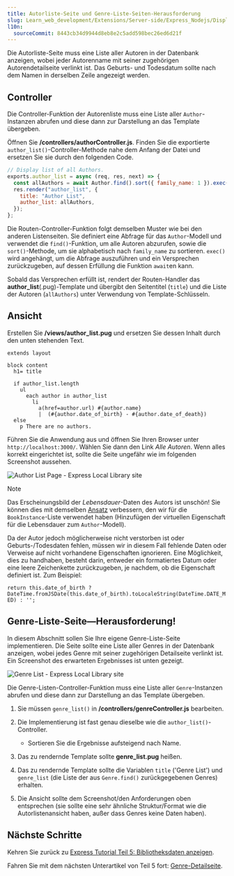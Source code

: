 ```yaml
---
title: Autorliste-Seite und Genre-Liste-Seiten-Herausforderung
slug: Learn_web_development/Extensions/Server-side/Express_Nodejs/Displaying_data/Author_list_page
l10n:
  sourceCommit: 8443cb34d9944d8eb8e2c5add598bec26ed6d21f
---
```


Die Autorliste-Seite muss eine Liste aller Autoren in der Datenbank anzeigen, wobei jeder Autorenname mit seiner zugehörigen Autorendetailseite verlinkt ist. Das Geburts- und Todesdatum sollte nach dem Namen in derselben Zeile angezeigt werden.

## Controller

Die Controller-Funktion der Autorenliste muss eine Liste aller `Author`-Instanzen abrufen und diese dann zur Darstellung an das Template übergeben.

Öffnen Sie **/controllers/authorController.js**. Finden Sie die exportierte `author_list()`-Controller-Methode nahe dem Anfang der Datei und ersetzen Sie sie durch den folgenden Code.

```js
// Display list of all Authors.
exports.author_list = async (req, res, next) => {
  const allAuthors = await Author.find().sort({ family_name: 1 }).exec();
  res.render("author_list", {
    title: "Author List",
    author_list: allAuthors,
  });
};
```

Die Routen-Controller-Funktion folgt demselben Muster wie bei den anderen Listenseiten. Sie definiert eine Abfrage für das `Author`-Modell und verwendet die `find()`-Funktion, um alle Autoren abzurufen, sowie die `sort()`-Methode, um sie alphabetisch nach `family_name` zu sortieren. `exec()` wird angehängt, um die Abfrage auszuführen und ein Versprechen zurückzugeben, auf dessen Erfüllung die Funktion `await`en kann.

Sobald das Versprechen erfüllt ist, rendert der Routen-Handler das **author_list**(.pug)-Template und übergibt den Seitentitel (`title`) und die Liste der Autoren (`allAuthors`) unter Verwendung von Template-Schlüsseln.

## Ansicht

Erstellen Sie **/views/author_list.pug** und ersetzen Sie dessen Inhalt durch den unten stehenden Text.

```pug
extends layout

block content
  h1= title

  if author_list.length
    ul
      each author in author_list
        li
          a(href=author.url) #{author.name}
          |  (#{author.date_of_birth} - #{author.date_of_death})
  else
    p There are no authors.
```

Führen Sie die Anwendung aus und öffnen Sie Ihren Browser unter `http://localhost:3000/`. Wählen Sie dann den Link _Alle Autoren_. Wenn alles korrekt eingerichtet ist, sollte die Seite ungefähr wie im folgenden Screenshot aussehen.

![Author List Page - Express Local Library site](locallibary_express_author_list.png)

> [!NOTE]
> Das Erscheinungsbild der _Lebensdauer_-Daten des Autors ist unschön! Sie können dies mit demselben [Ansatz](/de/docs/Learn_web_development/Extensions/Server-side/Express_Nodejs/Displaying_data/Date_formatting_using_moment) verbessern, den wir für die `BookInstance`-Liste verwendet haben (Hinzufügen der virtuellen Eigenschaft für die Lebensdauer zum `Author`-Modell).
>
> Da der Autor jedoch möglicherweise nicht verstorben ist oder Geburts-/Todesdaten fehlen, müssen wir in diesem Fall fehlende Daten oder Verweise auf nicht vorhandene Eigenschaften ignorieren. Eine Möglichkeit, dies zu handhaben, besteht darin, entweder ein formatiertes Datum oder eine leere Zeichenkette zurückzugeben, je nachdem, ob die Eigenschaft definiert ist. Zum Beispiel:
>
> `return this.date_of_birth ? DateTime.fromJSDate(this.date_of_birth).toLocaleString(DateTime.DATE_MED) : '';`

## Genre-Liste-Seite—Herausforderung!

In diesem Abschnitt sollen Sie Ihre eigene Genre-Liste-Seite implementieren. Die Seite sollte eine Liste aller Genres in der Datenbank anzeigen, wobei jedes Genre mit seiner zugehörigen Detailseite verlinkt ist. Ein Screenshot des erwarteten Ergebnisses ist unten gezeigt.

![Genre List - Express Local Library site](locallibary_express_genre_list.png)

Die Genre-Listen-Controller-Funktion muss eine Liste aller `Genre`-Instanzen abrufen und diese dann zur Darstellung an das Template übergeben.

1. Sie müssen `genre_list()` in **/controllers/genreController.js** bearbeiten.
2. Die Implementierung ist fast genau dieselbe wie die `author_list()`-Controller.
   - Sortieren Sie die Ergebnisse aufsteigend nach Name.

3. Das zu rendernde Template sollte **genre_list.pug** heißen.
4. Das zu rendernde Template sollte die Variablen `title` ('Genre List') und `genre_list` (die Liste der aus `Genre.find()` zurückgegebenen Genres) erhalten.
5. Die Ansicht sollte dem Screenshot/den Anforderungen oben entsprechen (sie sollte eine sehr ähnliche Struktur/Format wie die Autorlistenansicht haben, außer dass Genres keine Daten haben).

## Nächste Schritte

Kehren Sie zurück zu [Express Tutorial Teil 5: Bibliotheksdaten anzeigen](/de/docs/Learn_web_development/Extensions/Server-side/Express_Nodejs/Displaying_data).

Fahren Sie mit dem nächsten Unterartikel von Teil 5 fort: [Genre-Detailseite](/de/docs/Learn_web_development/Extensions/Server-side/Express_Nodejs/Displaying_data/Genre_detail_page).
